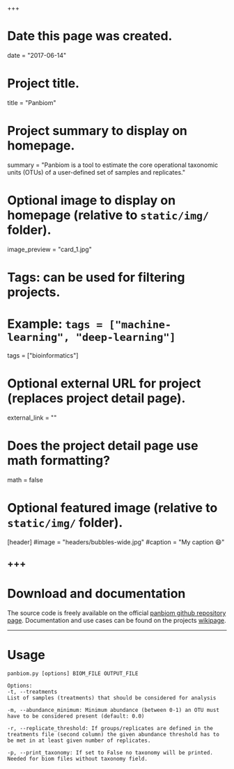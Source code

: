 +++
# Date this page was created.
date = "2017-06-14"

# Project title.
title = "Panbiom"

# Project summary to display on homepage.
summary = "Panbiom is a tool to estimate the core operational taxonomic units (OTUs) of a user-defined set of samples and replicates."

# Optional image to display on homepage (relative to `static/img/` folder).
image_preview = "card_1.jpg"

# Tags: can be used for filtering projects.
# Example: `tags = ["machine-learning", "deep-learning"]`
tags = ["bioinformatics"]

# Optional external URL for project (replaces project detail page).
external_link = ""

# Does the project detail page use math formatting?
math = false

# Optional featured image (relative to `static/img/` folder).
[header]
#image = "headers/bubbles-wide.jpg"
#caption = "My caption :smile:"

+++
---
# Download and documentation

The source code is freely available on the official [panbiom github repository page](https://github.com/timkahlke/panbiom). Documentation and use cases can be found on the projects [wikipage](https://github.com/timkahlke/panbiom/wiki).

---

# Usage
```
panbiom.py [options] BIOM_FILE OUTPUT_FILE

Options:
-t, --treatments 
List of samples (treatments) that should be considered for analysis

-m, --abundance_minimum: Minimum abundance (between 0-1) an OTU must have to be considered present (default: 0.0)

-r, --replicate_threshold: If groups/replicates are defined in the treatments file (second column) the given abundance threshold has to be met in at least given number of replicates.

-p, --print_taxonomy: If set to False no taxonomy will be printed. Needed for biom files without taxonomy field.

```

